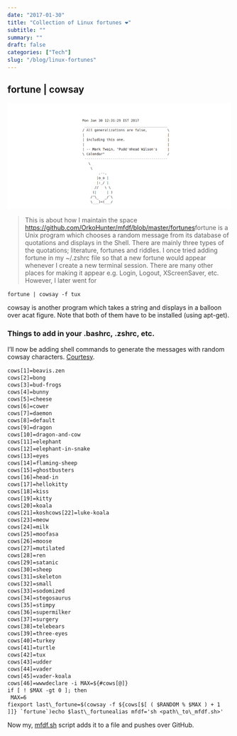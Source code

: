 ```yaml
---
date: "2017-01-30"
title: "Collection of Linux fortunes ❤"
subtitle: ""
summary: ""
draft: false
categories: ["Tech"]
slug: "/blog/linux-fortunes"
---
```


## fortune | cowsay

![](./1*rCj17HZPwiRZRpJb-_IOJw.png)

> This is about how I maintain the space <https://github.com/OrkoHunter/mfdf/blob/master/fortunes>fortune is a Unix program which chooses a random message from its database of quotations and displays in the Shell. There are mainly three types of the quotations; literature, fortunes and riddles. I once tried adding fortune in my ~/.zshrc file so that a new fortune would appear whenever I create a new terminal session. There are many other places for making it appear e.g. Login, Logout, XScreenSaver, etc. However, I later went for

```
fortune | cowsay -f tux
```

cowsay is another program which takes a string and displays in a balloon over acat figure. Note that both of them have to be installed (using apt-get).

### Things to add in your .bashrc, .zshrc, etc.

I’ll now be adding shell commands to generate the messages with random cowsay characters. [Courtesy](https://gist.githubusercontent.com/jackinloadup/732325/raw/422d2175d5561b8d47e19232696c9e043b7b4e37/generate-cowsay).

```
cows[1]=beavis.zen
cows[2]=bong
cows[3]=bud-frogs
cows[4]=bunny
cows[5]=cheese
cows[6]=cower
cows[7]=daemon
cows[8]=default
cows[9]=dragon
cows[10]=dragon-and-cow
cows[11]=elephant
cows[12]=elephant-in-snake
cows[13]=eyes
cows[14]=flaming-sheep
cows[15]=ghostbusters
cows[16]=head-in
cows[17]=hellokitty
cows[18]=kiss
cows[19]=kitty
cows[20]=koala
cows[21]=koshcows[22]=luke-koala
cows[23]=meow
cows[24]=milk
cows[25]=moofasa
cows[26]=moose
cows[27]=mutilated
cows[28]=ren
cows[29]=satanic
cows[30]=sheep
cows[31]=skeleton
cows[32]=small
cows[33]=sodomized
cows[34]=stegosaurus
cows[35]=stimpy
cows[36]=supermilker
cows[37]=surgery
cows[38]=telebears
cows[39]=three-eyes
cows[40]=turkey
cows[41]=turtle
cows[42]=tux
cows[43]=udder
cows[44]=vader
cows[45]=vader-koala
cows[46]=wwwdeclare -i MAX=${#cows[@]}
if [ ! $MAX -gt 0 ]; then
 MAX=6
fiexport last\_fortune=$(cowsay -f ${cows[$[ ( $RANDOM % $MAX ) + 1 ]]} `fortune`)echo $last\_fortunealias mfdf='sh <path\_to\_mfdf.sh>'
```

Now my, [mfdf.sh](https://github.com/orkohunter/mfdf) script adds it to a file and pushes over GitHub.
